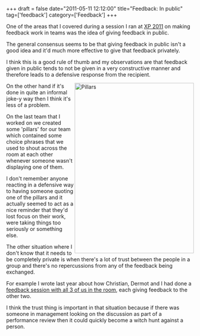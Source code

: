 +++
draft = false
date="2011-05-11 12:12:00"
title="Feedback: In public"
tag=['feedback']
category=['Feedback']
+++

One of the areas that I covered during a session I ran at <a href="http://xp2011.org/">XP 2011</a> on making feedback work in teams was the idea of giving feedback in public.

The general consensus seems to be that giving feedback in public isn't a good idea and it'd much more effective to give that feedback privately.

I think this is a good rule of thumb and my observations are that feedback given in public tends to not be given in a very constructive manner and therefore leads to a defensive response from the recipient.

<div style="float:right">
<img src="{{<siteurl>}}/uploads/2011/05/pillars.jpg" alt="Pillars" border="0" width="320" height="459" />
</div>

On the other hand if it's done in quite an informal joke-y way then I think it's less of a problem.

On the last team that I worked on we created some 'pillars' for our team which contained some choice phrases that we used to shout across the room at each other whenever someone wasn't displaying one of them.

I don't remember anyone reacting in a defensive way to having someone quoting one of the pillars and it actually seemed to act as a nice reminder that they'd lost focus on their work, were taking things too seriously or something else.

The other situation where I don't know that it needs to be completely private is when there's a lot of trust between the people in a group and there's no repercussions from any of the feedback being exchanged.

For example I wrote last year about how Christian, Dermot and I had done a <a href="http://www.markhneedham.com/blog/2010/07/07/group-feedback/">feedback session with all 3 of us in the room</a>, each giving feedback to the other two.

I think the trust thing is important in that situation because if there was someone in management looking on the discussion as part of a performance review then it could quickly become a witch hunt against a person.
